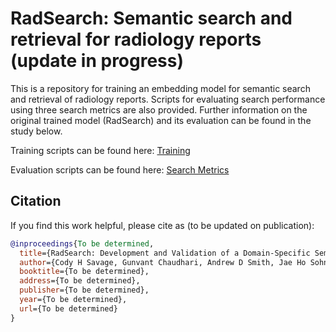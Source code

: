 # RadSearch: Semantic search and retrieval for radiology reports (update in progress)

This is a repository for training an embedding model for semantic search and retrieval of radiology reports. Scripts for evaluating search performance using three search metrics are also provided. Further information on the original trained model (RadSearch) and its evaluation can be found in the study below.

Training scripts can be found here: [Training](/Training)

Evaluation scripts can be found here: [Search Metrics](/Search_Metrics)



## Citation

If you find this work helpful, please cite as (to be updated on publication):


```bibtex
@inproceedings{To be determined,
  title={RadSearch: Development and Validation of a Domain-Specific Semantic Search and Retrieval Tool for Radiology Reports},
  author={Cody H Savage, Gunvant Chaudhari, Andrew D Smith, Jae Ho Sohn},
  booktitle={To be determined},
  address={To be determined},
  publisher={To be determined},
  year={To be determined},
  url={To be determined}
}
```


